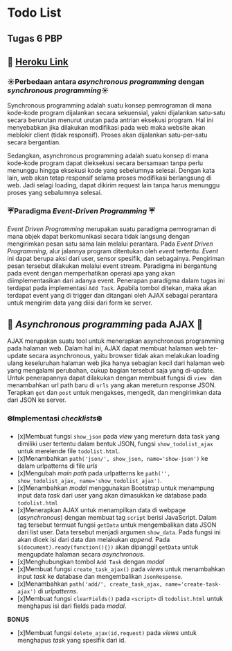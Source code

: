 # **Todo List**
## Tugas 6 PBP 

## :rocket: [Heroku Link](https://mykatalog.herokuapp.com/todolist/login/) 

### :sunny:**Perbedaan antara *asynchronous programming* dengan *synchronous programming***:sunny:

Synchronous programming adalah suatu konsep pemrograman di mana kode-kode program dijalankan secara sekuensial, yakni dijalankan satu-satu secara berurutan menurut urutan pada antrian eksekusi program. Hal ini menyebabkan jika dilakukan modifikasi pada web maka website akan meblokir client (tidak responsif). Proses akan dijalankan satu-per-satu secara bergantian.

Sedangkan, asynchronous programming adalah suatu konsep di mana kode-kode program dapat dieksekusi secara bersamaan tanpa perlu menunggu hingga eksekusi kode yang sebelumnya selesai. Dengan kata lain, web akan tetap responsif selama proses modifikasi berlangsung di web. Jadi selagi loading, dapat dikirim request lain tanpa harus menunggu proses yang sebalumnya selesai.

### :umbrella:**Paradigma *Event-Driven Programming*** :umbrella:

*Event Driven Programming* merupakan suatu paradigma pemrograman di mana objek dapat berkomunikasi secara tidak langsung dengan mengirimkan pesan satu sama lain melalui perantara. Pada *Event Driven Programming*, alur jalannya program ditentukan oleh *event* tertentu. *Event* ini dapat berupa aksi dari user, sensor spesifik, dan sebagainya. Pengiriman pesan tersebut dilakukan melalui event stream. Paradigma ini bergantung pada event dengan memperhatikan operasi apa yang akan diimplementasikan dari adanya event. Penerapan paradigma dalam tugas ini terdapat pada implementasi `Add Task`. Apabila tombol ditekan, maka akan terdapat event yang di trigger dan ditangani oleh AJAX sebagai perantara untuk mengirim data yang diisi dari form ke server.

## :maple_leaf: ***Asynchronous programming* pada AJAX** :maple_leaf:
AJAX merupakan suatu tool untuk menerapkan asynchronous programming pada halaman web. Dalam hal ini, AJAX dapat membuat halaman web ter-update secara asynchronous, yaitu browser tidak akan melakukan loading ulang keseluruhan halaman web jika hanya sebagian kecil dari halaman web yang mengalami perubahan, cukup bagian tersebut saja yang di-update. Untuk penerapannya dapat dilakukan dengan membuat fungsi di `view ` dan menambahkan url path baru di `urls` yang akan mereturn response JSON. Terapkan `get` dan `post` untuk mengakses, mengedit, dan mengirimkan data dari JSON ke server.

### :snowflake:**Implementasi *checklists***:snowflake:

- [x]Membuat fungsi `show_json` pada *view* yang mereturn data task yang dimiliki user tertentu dalam bentuk JSON, fungsi `show_todolist_ajax` untuk merelende file `todolist.html`.
- [x]Menambahkan `path('json/', show_json, name='show-json')` ke dalam urlpatterns di file *urls* 
- [x]Mengubah *main path* pada urlpatterns ke `path('', show_todolist_ajax, name='show_todolist_ajax')`.
- [x]Menambahkan *modal* menggunakan Bootstrap untuk menampung input data *task* dari user yang akan dimasukkan ke database pada `todolist.html`
- [x]Menerapkan AJAX untuk menampilkan data di webpage (*asynchronous*) dengan membuat tag `script` berisi JavaScript. Dalam tag tersebut termuat fungsi `getData` untuk mengembalikan data JSON dari list user. Data tersebut menjadi argumen `show_data`. Pada fungsi ini akan dicek isi dari data dan melakukan *append*. Pada `$(document).ready(function(){})` akan dipanggil `getData` untuk mengupdate halaman secara *asynchronous*.
- [x]Menghubungkan tombol `Add Task` dengan *modal*
- [x]Membuat fungsi `create_task_ajax()` pada *views* untuk menambahkan input *task* ke database dan mengembalikan `JsonResponse`. 
- [x]Menambahkan `path('add/', create_task_ajax, name='create-task-ajax')` di *urlpatterns*.
- [x]Membuat fungsi `clearFields()` pada `<script>` di `todolist.html` untuk menghapus isi dari fields pada *modal*. 

**BONUS**
- [x]Membuat fungsi `delete_ajax(id,request)` pada *views* untuk menghapus *task* yang spesifik dari id. 
